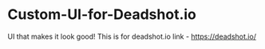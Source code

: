 # Custom-UI-for-Deadshot.io
UI that makes it look good! This is for deadshot.io link - https://deadshot.io/
